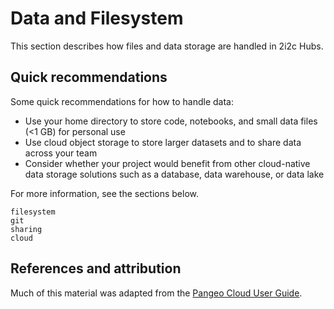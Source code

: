 # Data and Filesystem

This section describes how files and data storage are handled in 2i2c Hubs.

## Quick recommendations

Some quick recommendations for how to handle data:

- Use your home directory to store code, notebooks, and small data files (<1 GB)
  for personal use
- Use cloud object storage to store larger datasets and to share data across your team
- Consider whether your project would benefit from other cloud-native data storage
  solutions such as a database, data warehouse, or data lake

For more information, see the sections below.

```{toctree}
filesystem
git
sharing
cloud
```

## References and attribution

Much of this material was adapted from the [Pangeo Cloud User Guide](https://pangeo.io/cloud.html).
